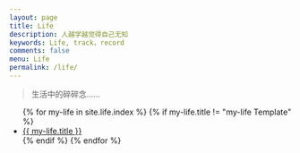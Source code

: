 ```yaml
---
layout: page
title: Life
description: 人越学越觉得自己无知
keywords: Life, track，record
comments: false
menu: Life
permalink: /life/
---
```


> 生活中的碎碎念……

<ul class="listing">
{% for my-life in site.life.index %}
{% if my-life.title != "my-life Template" %}
<li class="listing-item"><a href="{{ my-life.url }}">{{ my-life.title }}</a></li>
{% endif %}
{% endfor %}
</ul>
